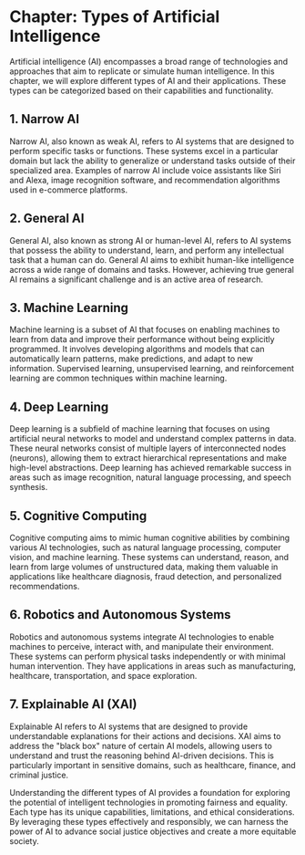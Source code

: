 Chapter: Types of Artificial Intelligence
=========================================

Artificial intelligence (AI) encompasses a broad range of technologies and approaches that aim to replicate or simulate human intelligence. In this chapter, we will explore different types of AI and their applications. These types can be categorized based on their capabilities and functionality.

**1. Narrow AI**
----------------

Narrow AI, also known as weak AI, refers to AI systems that are designed to perform specific tasks or functions. These systems excel in a particular domain but lack the ability to generalize or understand tasks outside of their specialized area. Examples of narrow AI include voice assistants like Siri and Alexa, image recognition software, and recommendation algorithms used in e-commerce platforms.

**2. General AI**
-----------------

General AI, also known as strong AI or human-level AI, refers to AI systems that possess the ability to understand, learn, and perform any intellectual task that a human can do. General AI aims to exhibit human-like intelligence across a wide range of domains and tasks. However, achieving true general AI remains a significant challenge and is an active area of research.

**3. Machine Learning**
-----------------------

Machine learning is a subset of AI that focuses on enabling machines to learn from data and improve their performance without being explicitly programmed. It involves developing algorithms and models that can automatically learn patterns, make predictions, and adapt to new information. Supervised learning, unsupervised learning, and reinforcement learning are common techniques within machine learning.

**4. Deep Learning**
--------------------

Deep learning is a subfield of machine learning that focuses on using artificial neural networks to model and understand complex patterns in data. These neural networks consist of multiple layers of interconnected nodes (neurons), allowing them to extract hierarchical representations and make high-level abstractions. Deep learning has achieved remarkable success in areas such as image recognition, natural language processing, and speech synthesis.

**5. Cognitive Computing**
--------------------------

Cognitive computing aims to mimic human cognitive abilities by combining various AI technologies, such as natural language processing, computer vision, and machine learning. These systems can understand, reason, and learn from large volumes of unstructured data, making them valuable in applications like healthcare diagnosis, fraud detection, and personalized recommendations.

**6. Robotics and Autonomous Systems**
--------------------------------------

Robotics and autonomous systems integrate AI technologies to enable machines to perceive, interact with, and manipulate their environment. These systems can perform physical tasks independently or with minimal human intervention. They have applications in areas such as manufacturing, healthcare, transportation, and space exploration.

**7. Explainable AI (XAI)**
---------------------------

Explainable AI refers to AI systems that are designed to provide understandable explanations for their actions and decisions. XAI aims to address the "black box" nature of certain AI models, allowing users to understand and trust the reasoning behind AI-driven decisions. This is particularly important in sensitive domains, such as healthcare, finance, and criminal justice.

Understanding the different types of AI provides a foundation for exploring the potential of intelligent technologies in promoting fairness and equality. Each type has its unique capabilities, limitations, and ethical considerations. By leveraging these types effectively and responsibly, we can harness the power of AI to advance social justice objectives and create a more equitable society.
